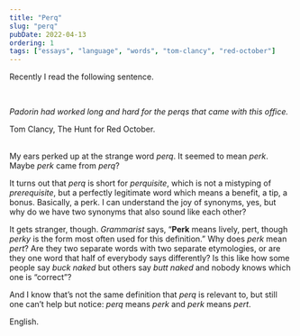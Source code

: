 ```yaml
---
title: "Perq"
slug: "perq"
pubDate: 2022-04-13
ordering: 1
tags: ["essays", "language", "words", "tom-clancy", "red-october"]
---
```


<span class="small-caps">Recently I read</span> the following sentence.

<br />

_Padorin had worked long and hard for the perqs that came with this office._
<div class="quote-attribution">
Tom Clancy, The Hunt for Red October.
</div>

<br />

My ears perked up at the strange word _perq_. It seemed to mean _perk_. Maybe _perk_ came from _perq_?

It turns out that _perq_ is short for _perquisite_, which is not a mistyping of _prerequisite_, but a perfectly legitimate word which means a benefit, a tip, a bonus. Basically, a perk. I can understand the joy of synonyms, yes, but why do we have two synonyms that also sound like each other?

It gets stranger, though. _Grammarist_ says, “**Perk** means lively, pert, though _perky_ is the form most often used for this definition.” Why does _perk_ mean _pert_? Are they two separate words with two separate etymologies, or are they one word that half of everybody says differently? Is this like how some people say _buck naked_ but others say _butt naked_ and nobody knows which one is “correct”?

And I know that’s not the same definition that _perq_ is relevant to, but still one can’t help but notice: _perq_ means _perk_ and _perk_ means _pert_.

English.